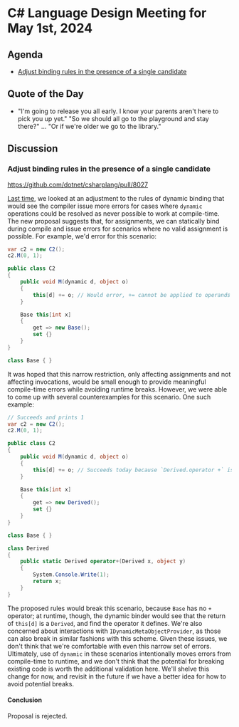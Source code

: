 # C# Language Design Meeting for May 1st, 2024

## Agenda

- [Adjust binding rules in the presence of a single candidate](#adjust-binding-rules-in-the-presence-of-a-single-candidate)

## Quote of the Day

- "I'm going to release you all early. I know your parents aren't here to pick you up yet." "So we should all go to the playground and stay there?" ... "Or if we're older we go to the library."

## Discussion

### Adjust binding rules in the presence of a single candidate

https://github.com/dotnet/csharplang/pull/8027

[Last time](LDM-2024-04-24.md#adjust-dynamic-binding-rules-for-a-situation-of-a-single-applicable-candidate), we looked at an adjustment to the rules of dynamic binding that would see the compiler
issue more errors for cases where `dynamic` operations could be resolved as never possible to work at compile-time. The new proposal suggests that, for assignments, we can statically bind during
compile and issue errors for scenarios where no valid assignment is possible. For example, we'd error for this scenario:

```cs
var c2 = new C2();
c2.M(0, 1);

public class C2
{
    public void M(dynamic d, object o)
    {
        this[d] += o; // Would error, += cannot be applied to operands of type Base and object
    }

    Base this[int x]
    {
        get => new Base();
        set {}
    }
}

class Base { }
```

It was hoped that this narrow restriction, only affecting assignments and not affecting invocations, would be small enough to provide meaningful compile-time errors while avoiding runtime breaks.
However, we were able to come up with several counterexamples for this scenario. One such example:

```cs
// Succeeds and prints 1
var c2 = new C2();
c2.M(0, 1);

public class C2
{
    public void M(dynamic d, object o)
    {
        this[d] += o; // Succeeds today because `Derived.operator +` is found at runtime by dynamic
    }

    Base this[int x]
    {
        get => new Derived();
        set {}
    }
}

class Base { }

class Derived
{
    public static Derived operator+(Derived x, object y)
    {
        System.Console.Write(1);
        return x;
    }
}
```

The proposed rules would break this scenario, because `Base` has no `+` operator; at runtime, though, the dynamic binder would see that the return of `this[d]` is a `Derived`, and find the operator
it defines. We're also concerned about interactions with `IDynamicMetaObjectProvider`, as those can also break in similar fashions with this scheme. Given these issues, we don't think that we're
comfortable with even this narrow set of errors. Ultimately, use of `dynamic` in these scenarios intentionally moves errors from compile-time to runtime, and we don't think that the potential for
breaking existing code is worth the additional validation here. We'll shelve this change for now, and revisit in the future if we have a better idea for how to avoid potential breaks.

#### Conclusion

Proposal is rejected.

